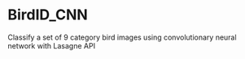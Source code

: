 # BirdID_CNN

Classify a set of 9 category bird images using convolutionary neural network with Lasagne API
